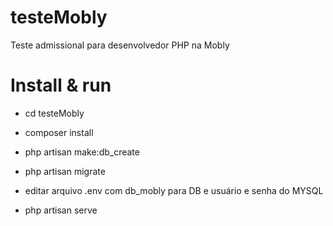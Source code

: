 # testeMobly
Teste admissional para desenvolvedor PHP na Mobly

# Install & run
 
 - cd testeMobly

 - composer install

 - php artisan make:db_create

 - php artisan migrate

 - editar arquivo .env com db_mobly para DB e usuário e senha do MYSQL

 - php artisan serve